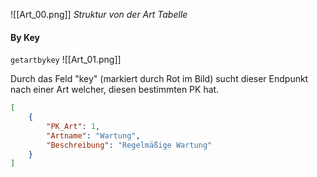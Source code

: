 ![[Art_00.png]]
*Struktur von der Art Tabelle*

#### By Key
`getartbykey`
![[Art_01.png]]

Durch das Feld "key" (markiert durch Rot im Bild) sucht dieser Endpunkt nach einer Art welcher, diesen bestimmten PK hat.

```json  title:"Beispiel Ausgabe"
[
	{
		"PK_Art": 1,
		"Artname": "Wartung",
		"Beschreibung": "Regelmäßige Wartung"
	}
]
```